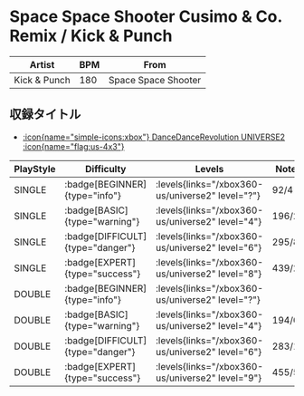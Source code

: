 # Space Space Shooter Cusimo & Co. Remix / Kick & Punch

|Artist|BPM|From|
|------|---|----|
|Kick & Punch|180|Space Space Shooter|

## 収録タイトル

- [:icon{name="simple-icons:xbox"} DanceDanceRevolution UNIVERSE2 :icon{name="flag:us-4x3"}](/xbox360-us/universe2)

|PlayStyle|Difficulty|Levels|Notes|Movie|
|---------|----------|------|-----|-----|
|SINGLE| :badge[BEGINNER]{type="info"}| :levels{links="/xbox360-us/universe2" level="?"}|92/4||
|SINGLE| :badge[BASIC]{type="warning"}| :levels{links="/xbox360-us/universe2" level="4"}|196/2||
|SINGLE| :badge[DIFFICULT]{type="danger"}| :levels{links="/xbox360-us/universe2" level="6"}|295/8||
|SINGLE| :badge[EXPERT]{type="success"}| :levels{links="/xbox360-us/universe2" level="8"}|439/24||
|DOUBLE| :badge[BEGINNER]{type="info"}| :levels{links="/xbox360-us/universe2" level="?"}|||
|DOUBLE| :badge[BASIC]{type="warning"}| :levels{links="/xbox360-us/universe2" level="4"}|194/0||
|DOUBLE| :badge[DIFFICULT]{type="danger"}| :levels{links="/xbox360-us/universe2" level="6"}|283/14||
|DOUBLE| :badge[EXPERT]{type="success"}| :levels{links="/xbox360-us/universe2" level="9"}|455/5||
